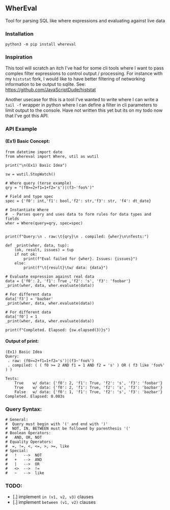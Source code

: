 ## WherEval

Tool for parsing SQL like where expressions and evaluating against live data 

### Installation

```
python3 -m pip install whereval
```

### Inspiration
This tool will scratch an itch I've had for some cli tools where I want to pass complex filter expressions to control output / processing.
For instance with my `histstat` fork, I would like to have better filtering of networking information to be output to sqlite. See: https://github.com/JavaScriptDude/histstat

Another usecase for this is a tool I've wanted to write where I can write a `tail -f` wrapper in python where I can define a filter in cli parameters to limit output to the console. Have not written this yet but its on my todo now that I've got this API.

### API Example

#### (Ex1) Basic Concept:
```python3
from datetime import date
from whereval import Where, util as wutil

print("\n(Ex1) Basic Idea")

sw = wutil.StopWatch()

# Where query (terse example)
qry = "(f0>=2+f1=1+f2='s')|(f3~'foo%')"

# Field and type spec
spec = {'f0': int,'f1': bool,'f2': str,'f3': str, 'f4': dt_date}

# Instantiate Where
#  - Parses query and uses data to form rules for data types and fields
wher = Where(query=qry, spec=spec)


print(f"Query:\n . raw:\t{qry}\n . compiled: {wher}\n\nTests:")

def _print(wher, data, tup): 
	(ok, result, issues) = tup
	if not ok:
		print(f"Eval failed for {wher}. Issues: {issues}")
	else:
		print(f"\t{result}\tw/ data: {data}")

# Evaluate expression against real data
data = {'f0': 2, 'f1': True ,'f2': 's', 'f3': 'foobar'}
_print(wher, data, wher.evaluate(data))

# For different data
data['f3'] = 'bazbar'
_print(wher, data, wher.evaluate(data))

# For different data
data['f0'] = 1
_print(wher, data, wher.evaluate(data))

print(f"Completed. Elapsed: {sw.elapsed(3)}s")
```

#### Output of print:
```
(Ex1) Basic Idea
Query:
 . raw:	(f0>=2+f1=1+f2='s')|(f3~'foo%')
 . compiled: ( ( f0 >= 2 AND f1 = 1 AND f2 = 's' ) OR ( f3 like 'foo%' ) )

Tests:
	True	w/ data: {'f0': 2, 'f1': True, 'f2': 's', 'f3': 'foobar'}
	True	w/ data: {'f0': 2, 'f1': True, 'f2': 's', 'f3': 'bazbar'}
	False	w/ data: {'f0': 1, 'f1': True, 'f2': 's', 'f3': 'bazbar'}
Completed. Elapsed: 0.003s
```


### Query Syntax:

```
# General:
#  Query must begin with '(' and end with ')'
#  NOT, IN, BETWEEN must be followed by parenthesis '('
# Boolean Operators:
#   AND, OR, NOT
# Equality Operators:
#  =, !=, <, <=, >, >=, like
# Special:
#   !   -->  NOT
#   +   -->  AND
#   |   -->  OR
#   <>  -->  !=
#   ~   -->  like
```

### TODO:
* [.] implement `in (v1, v2, v3)` clauses
* [.] implement `between (v1, v2)` clauses